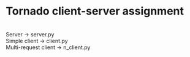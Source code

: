 <h1>Tornado client-server assignment</h1>

<br>
Server -> server.py <br>
Simple client -> client.py <br>
Multi-request client -> n_client.py

